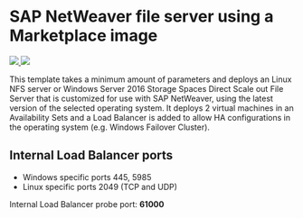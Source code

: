 # SAP NetWeaver file server using a Marketplace image

<a href="https://portal.azure.com/#create/Microsoft.Template/uri/https%3A%2F%2Fraw.githubusercontent.com%2FTVDKoni%2Fazure-quickstart-templates%2Fmaster%2Fsap-file-server-md%2Fazuredeploy.json" target="_blank">
    <img src="http://azuredeploy.net/deploybutton.png"/>
</a>
<a href="http://armviz.io/#/?load=https%3A%2F%2Fraw.githubusercontent.com%2FTVDKoni%2Fazure-quickstart-templates%2Fmaster%2Fsap-file-server-md%2Fazuredeploy.json" target="_blank">
    <img src="http://armviz.io/visualizebutton.png"/>
</a>

This template takes a minimum amount of parameters and deploys an Linux NFS server or Windows Server 2016 Storage Spaces Direct Scale out File Server that is customized for use with SAP NetWeaver, using the latest version of the selected operating system. It deploys 2 virtual machines in an Availability Sets and a Load Balancer is added to allow HA configurations in the operating system (e.g. Windows Failover Cluster).

## Internal Load Balancer ports

* Windows specific ports 445, 5985
* Linux specific ports 2049 (TCP and UDP)

Internal Load Balancer probe port: **61000**			
